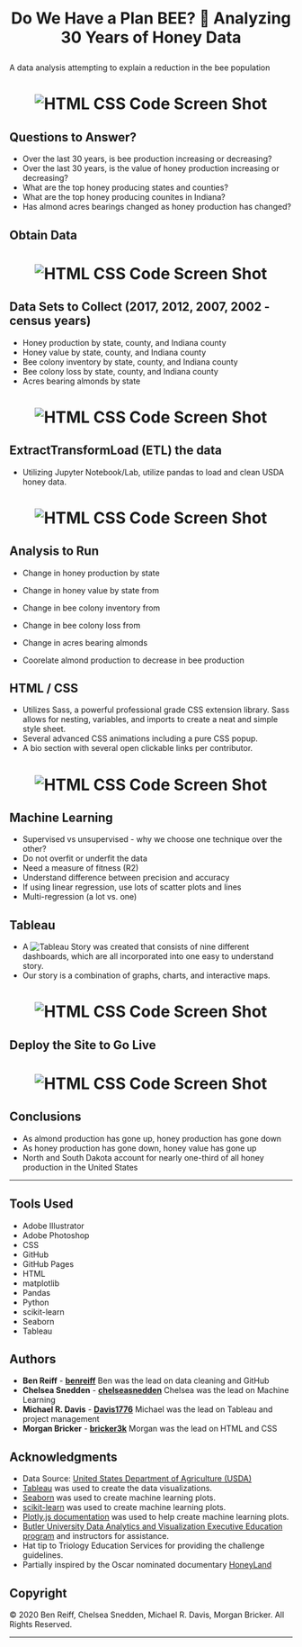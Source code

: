 # <p align="center">Do We Have a Plan BEE? :bee: Analyzing 30 Years of Honey Data</p>

A data analysis attempting to explain a reduction in the bee population

# <p align="center"> ![HTML CSS Code Screen Shot](images/website_screen_shot.jpeg) </p>

## Questions to Answer?
- Over the last 30 years, is bee production increasing or decreasing?
- Over the last 30 years, is the value of honey production increasing or decreasing?
- What are the top honey producing states and counties?
- What are the top honey producing counites in Indiana?
- Has almond acres bearings changed as honey production has changed?


## Obtain Data

# <p align="center"> ![HTML CSS Code Screen Shot](images/USDAscreenShot.png) </p>


## Data Sets to Collect (2017, 2012, 2007, 2002 - census years)
- Honey production by state, county, and Indiana county
- Honey value by state, county, and Indiana county
- Bee colony inventory by state, county, and Indiana county
- Bee colony loss by state, county, and Indiana county
- Acres bearing almonds by state

# <p align="center"> ![HTML CSS Code Screen Shot](images/HoneyProductionPandasScreenshot1.JPG) </p>


## **E**xtract**T**ransform**L**oad (ETL) the data
- Utilizing Jupyter Notebook/Lab, utilize pandas to load and clean USDA honey data.

# <p align="center"> ![HTML CSS Code Screen Shot](images/ETL_image.png) </p>


## Analysis to Run
- Change in honey production by state
- Change in honey value by state from
- Change in bee colony inventory from
- Change in bee colony loss from
- Change in acres bearing almonds

- Coorelate almond production to decrease in bee production


## HTML / CSS
- Utilizes Sass, a powerful professional grade CSS extension library. Sass allows for nesting, variables, and imports to create a neat and simple style sheet.
- Several advanced CSS animations including a pure CSS popup.
- A bio section with several open clickable links per contributor.

# <p align="center"> ![HTML CSS Code Screen Shot](images/HTMLCSSCodeScreenShot.jpeg) </p>


## Machine Learning
- Supervised vs unsupervised - why we choose one technique over the other?
- Do not overfit or underfit the data
- Need a measure of fitness (R2)
- Understand difference between precision and accuracy
- If using linear regression, use lots of scatter plots and lines
- Multi-regression (a lot vs. one)


## Tableau
- A ![Tableau Story](https://public.tableau.com/profile/michael.davis5317#!/vizhome/Do_We_Have_A_Plan_Bee/HoneyStory?publish=yes) was created that consists of nine different dashboards, which are all incorporated into one easy to understand story.
- Our story is a combination of graphs, charts, and interactive maps.

# <p align="center"> ![HTML CSS Code Screen Shot](images/IndianaCountyHoneyProduction4YearMapComparisonImage.png) </p>


## Deploy the Site to Go Live

# <p align="center"> ![HTML CSS Code Screen Shot](images/GitHub_Pages_settings.JPG) </p>


## Conclusions
- As almond production has gone up, honey production has gone down
- As honey production has gone down, honey value has gone up
- North and South Dakota account for nearly one-third of all honey production in the United States


- - -
## Tools Used

- Adobe Illustrator
- Adobe Photoshop
- CSS
- GitHub
- GitHub Pages
- HTML
- matplotlib
- Pandas
- Python
- scikit-learn
- Seaborn
- Tableau


## Authors

- **Ben Reiff** - **[benreiff](https://github.com/benreiff "GitHub for Ben Reiff")**  Ben was the lead on data cleaning and GitHub
- **Chelsea Snedden** - **[chelseasnedden](https://github.com/chelseasnedden "GitHub for Chelsea Snedden")**  Chelsea was the lead on Machine Learning
- **Michael R. Davis** - **[Davis1776](https://github.com/Davis1776 "GitHub for Michael Davis")**  Michael was the lead on Tableau and project management
- **Morgan Bricker** - **[bricker3k](https://github.com/benreiff "GitHub for Morgan Bricker")**  Morgan was the lead on HTML and CSS


## Acknowledgments

- Data Source: [United States Department of Agriculture (USDA)](https://quickstats.nass.usda.gov/ "USDA Quickstats")
- [Tableau](https://www.tableau.com/ "Tableau Homepage") was used to create the data visualizations.
- [Seaborn](https://seaborn.pydata.org/ "Seaborn") was used to create machine learning plots.
- [scikit-learn](https://scikit-learn.org/stable/ "scikit-learn") was used to create machine learning plots.
- [Plotly.js documentation](https://plot.ly/javascript/ "Plot.ly") was used to help create machine learning plots.
- [Butler University Data Analytics and Visualization Executive Education program](https://www.butler.edu/executive-education "Butler University Executive Education program") and instructors for assistance.
- Hat tip to Triology Education Services for providing the challenge guidelines.
- Partially inspired by the Oscar nominated documentary [HoneyLand](https://www.imdb.com/title/tt8991268/ "IMDB's Honeyland page")


## Copyright
:copyright: 2020 Ben Reiff, Chelsea Snedden, Michael R. Davis, Morgan Bricker. All Rights Reserved.
- - -